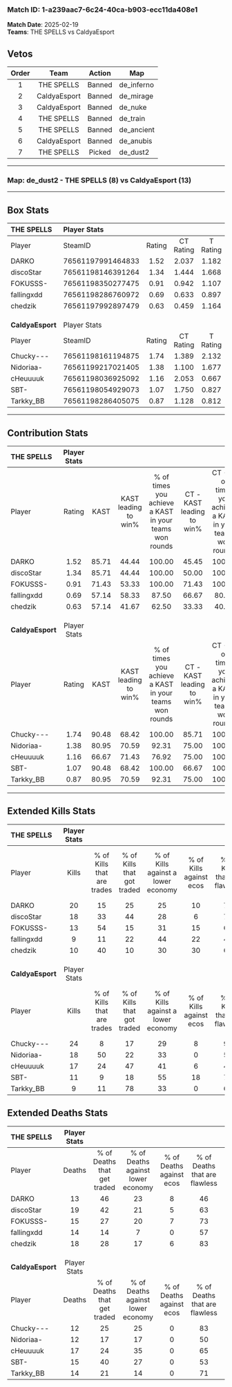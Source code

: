 ### Match ID: 1-a239aac7-6c24-40ca-b903-ecc11da408e1  
**Match Date**: 2025-02-19  
**Teams**: THE SPELLS vs CaldyaEsport  

## Vetos  

| Order | Team | Action | Map |
| :---: | :--: | :----: | --- |
| 1 | THE SPELLS | Banned | de_inferno |
| 2 | CaldyaEsport | Banned | de_mirage |
| 3 | CaldyaEsport | Banned | de_nuke |
| 4 | THE SPELLS | Banned | de_train |
| 5 | THE SPELLS | Banned | de_ancient |
| 6 | CaldyaEsport | Banned | de_anubis |
| 7 | THE SPELLS | Picked | de_dust2 |

---  

### **Map**: de_dust2 - THE SPELLS (8) vs CaldyaEsport (13)  
---  

## Box Stats  

| **THE SPELLS**   | Player Stats      |        |           |          |       |       |       |         |        |      |     |
| :- | :- | :-: | :-: | :-: | :-: | :-: | :-: | :-: | :-: | :-: | :-: |
| Player           | SteamID           | Rating | CT Rating | T Rating | KAST  |  ADR  | Kills | Assists | Deaths | K/D  | HS% |
| DARKO            | 76561197991464833 |  1.52  |   2.037   |  1.182   | 85.71 | 102.6 |  20   |    2    |   13   | 1.54 | 65  |
| discoStar        | 76561198146391264 |  1.34  |   1.444   |  1.668   | 85.71 | 107.5 |  18   |   10    |   19   | 0.95 | 77  |
| FOKUSSS-         | 76561198350277475 |  0.91  |   0.942   |  1.107   | 71.43 | 48.5  |  13   |    4    |   15   | 0.87 | 38  |
| fallingxdd       | 76561198286760972 |  0.69  |   0.633   |  0.897   | 57.14 | 56.4  |   9   |    3    |   14   | 0.64 | 44  |
| chedzik          | 76561197992897479 |  0.63  |   0.459   |  1.164   | 57.14 | 54.1  |  10   |    5    |   18   | 0.56 | 40  |
|                  |                   |        |           |          |       |       |       |         |        |      |     |
|                  |                   |        |           |          |       |       |       |         |        |      |     |
|                  |                   |        |           |          |       |       |       |         |        |      |     |
| **CaldyaEsport** | Player Stats      |        |           |          |       |       |       |         |        |      |     |
| Player           | SteamID           | Rating | CT Rating | T Rating | KAST  |  ADR  | Kills | Assists | Deaths | K/D  | HS% |
| Chucky---        | 76561198161194875 |  1.74  |   1.389   |  2.132   | 90.48 | 96.4  |  24   |    5    |   12   | 2.00 | 29  |
| Nidoriaa-        | 76561199217021405 |  1.38  |   1.100   |  1.677   | 80.95 | 83.1  |  18   |    5    |   12   | 1.50 | 50  |
| cHeuuuuk         | 76561198036925092 |  1.16  |   2.053   |  0.667   | 66.67 | 98.2  |  17   |    6    |   17   | 1.00 | 64  |
| SBT-             | 76561198054929073 |  1.07  |   1.750   |  0.827   | 90.48 | 73.0  |  11   |    8    |   15   | 0.73 | 63  |
| Tarkky_BB        | 76561198286405075 |  0.87  |   1.128   |  0.812   | 80.95 | 54.5  |   9   |    6    |   14   | 0.64 | 88  |
---  

## Contribution Stats  

| **THE SPELLS**   | Player Stats |       |                      |                                                        |                           |                                                             |                          |                                                            |
| :- | :-: | :-: | :-: | :-: | :-: | :-: | :-: | :-: |
| Player           |    Rating    | KAST  | KAST leading to win% | % of times you achieve a KAST in your teams won rounds | CT - KAST leading to win% | CT - % of times you achieve a KAST in your teams won rounds | T - KAST leading to win% | T - % of times you achieve a KAST in your teams won rounds |
| DARKO            |     1.52     | 85.71 |        44.44         |                         100.00                         |           45.45           |                           100.00                            |          42.86           |                           100.00                           |
| discoStar        |     1.34     | 85.71 |        44.44         |                         100.00                         |           50.00           |                           100.00                            |          37.50           |                           100.00                           |
| FOKUSSS-         |     0.91     | 71.43 |        53.33         |                         100.00                         |           71.43           |                           100.00                            |          37.50           |                           100.00                           |
| fallingxdd       |     0.69     | 57.14 |        58.33         |                         87.50                          |           66.67           |                            80.00                            |          50.00           |                           100.00                           |
| chedzik          |     0.63     | 57.14 |        41.67         |                         62.50                          |           33.33           |                            40.00                            |          50.00           |                           100.00                           |
|                  |              |       |                      |                                                        |                           |                                                             |                          |                                                            |
|                  |              |       |                      |                                                        |                           |                                                             |                          |                                                            |
|                  |              |       |                      |                                                        |                           |                                                             |                          |                                                            |
| **CaldyaEsport** | Player Stats |       |                      |                                                        |                           |                                                             |                          |                                                            |
| Player           |    Rating    | KAST  | KAST leading to win% | % of times you achieve a KAST in your teams won rounds | CT - KAST leading to win% | CT - % of times you achieve a KAST in your teams won rounds | T - KAST leading to win% | T - % of times you achieve a KAST in your teams won rounds |
| Chucky---        |     1.74     | 90.48 |        68.42         |                         100.00                         |           85.71           |                           100.00                            |          58.33           |                           100.00                           |
| Nidoriaa-        |     1.38     | 80.95 |        70.59         |                         92.31                          |           75.00           |                           100.00                            |          66.67           |                           85.71                            |
| cHeuuuuk         |     1.16     | 66.67 |        71.43         |                         76.92                          |           75.00           |                           100.00                            |          66.67           |                           57.14                            |
| SBT-             |     1.07     | 90.48 |        68.42         |                         100.00                         |           66.67           |                           100.00                            |          70.00           |                           100.00                           |
| Tarkky_BB        |     0.87     | 80.95 |        70.59         |                         92.31                          |           75.00           |                           100.00                            |          66.67           |                           85.71                            |
---  

## Extended Kills Stats  

| **THE SPELLS**   | Player Stats |                            |                            |                                    |                         |                              |                                 |                                       |                    |           |
| :- | :-: | :-: | :-: | :-: | :-: | :-: | :-: | :-: | :-: | :-: |
| Player           |    Kills     | % of Kills that are trades | % of Kills that got traded | % of Kills against a lower economy | % of Kills against ecos | % of Kills that are flawless | % of Kills that are close duels | % of Kills that are assisted by flash | Pistol Round Kills | AWP Kills |
| DARKO            |      20      |             15             |             25             |                 25                 |           10            |              70              |                0                |                   5                   |         4          |     2     |
| discoStar        |      18      |             33             |             44             |                 28                 |            6            |              72              |                0                |                   0                   |         0          |     2     |
| FOKUSSS-         |      13      |             54             |             15             |                 31                 |           15            |              62              |                8                |                   0                   |         0          |     1     |
| fallingxdd       |      9       |             11             |             22             |                 44                 |           22            |              44              |               11                |                   0                   |         2          |     0     |
| chedzik          |      10      |             40             |             10             |                 30                 |           30            |              60              |               10                |                  10                   |         0          |     2     |
|                  |              |                            |                            |                                    |                         |                              |                                 |                                       |                    |           |
|                  |              |                            |                            |                                    |                         |                              |                                 |                                       |                    |           |
|                  |              |                            |                            |                                    |                         |                              |                                 |                                       |                    |           |
| **CaldyaEsport** | Player Stats |                            |                            |                                    |                         |                              |                                 |                                       |                    |           |
| Player           |    Kills     | % of Kills that are trades | % of Kills that got traded | % of Kills against a lower economy | % of Kills against ecos | % of Kills that are flawless | % of Kills that are close duels | % of Kills that are assisted by flash | Pistol Round Kills | AWP Kills |
| Chucky---        |      24      |             8              |             17             |                 29                 |            8            |              92              |                0                |                   0                   |         14         |     2     |
| Nidoriaa-        |      18      |             50             |             22             |                 33                 |            0            |              50              |               11                |                  17                   |         0          |     3     |
| cHeuuuuk         |      17      |             24             |             47             |                 41                 |            6            |              41              |               18                |                  12                   |         0          |     0     |
| SBT-             |      11      |             9              |             18             |                 55                 |           18            |              73              |                0                |                  18                   |         0          |     1     |
| Tarkky_BB        |      9       |             11             |             78             |                 33                 |            0            |              67              |               11                |                  11                   |         0          |     0     |
## Extended Deaths Stats  

| **THE SPELLS**   | Player Stats |                             |                                   |                          |                               |                            |                           |               |
| :- | :-: | :-: | :-: | :-: | :-: | :-: | :-: | :-: |
| Player           |    Deaths    | % of Deaths that get traded | % of Deaths against lower economy | % of Deaths against ecos | % of Deaths that are flawless | % of Deaths that are close | % of Deaths while blinded | Deaths to AWP |
| DARKO            |      13      |             46              |                23                 |            8             |              46               |             15             |            15             |       1       |
| discoStar        |      19      |             42              |                21                 |            5             |              63               |             5              |            21             |       2       |
| FOKUSSS-         |      15      |             27              |                20                 |            7             |              73               |             0              |             7             |       3       |
| fallingxdd       |      14      |             14              |                 7                 |            0             |              57               |             7              |             7             |       4       |
| chedzik          |      18      |             28              |                17                 |            6             |              83               |             11             |             0             |       4       |
|                  |              |                             |                                   |                          |                               |                            |                           |               |
|                  |              |                             |                                   |                          |                               |                            |                           |               |
|                  |              |                             |                                   |                          |                               |                            |                           |               |
| **CaldyaEsport** | Player Stats |                             |                                   |                          |                               |                            |                           |               |
| Player           |    Deaths    | % of Deaths that get traded | % of Deaths against lower economy | % of Deaths against ecos | % of Deaths that are flawless | % of Deaths that are close | % of Deaths while blinded | Deaths to AWP |
| Chucky---        |      12      |             25              |                25                 |            0             |              83               |             0              |             8             |       1       |
| Nidoriaa-        |      12      |             17              |                17                 |            0             |              50               |             0              |             0             |       2       |
| cHeuuuuk         |      17      |             24              |                35                 |            0             |              65               |             0              |             6             |       1       |
| SBT-             |      15      |             40              |                27                 |            0             |              53               |             7              |             0             |       0       |
| Tarkky_BB        |      14      |             21              |                14                 |            0             |              71               |             14             |             0             |       2       |
